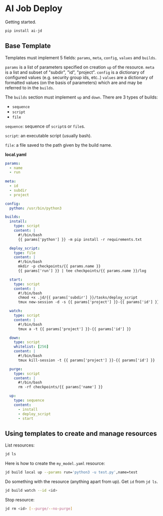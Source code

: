 # AI Job Deploy

Getting started.

```bash
pip install ai-jd
```

## Base Template


Templates must implement 5 fields: `params`, `meta`, `config`, `values` and `builds`. 

`params` is a list of parameters specified on creation `up` of the resource.
`meta` is a list and subset of "subdir", "id", "project".
`config` is a dictionary of configured values (e.g. security group ids, etc..)
`values` are a dictionary of formatted values (on the basis of parameters) which are 
and may be referred to in the `builds`.

The `builds` section must implement `up` and `down`. There are 3 types of builds:

- `sequence`
- `script`
- `file`

`sequence`: sequence of `script`s or `file`s.

`script`: an executable script (usually bash).

`file`: a file saved to the path given by the build name.

**local.yaml**

```yaml
params:
  - name
  - run
  
meta:
  - id
  - subdir
  - project

config:
  python: /usr/bin/python3

builds:
  install:
    type: script
    content: |
      #!/bin/bash
      {{ params['python'] }} -m pip install -r requirements.txt

  deploy_script:
    type: file
    content: |
      #!/bin/bash
      mkdir -p checkpoints/{{ params.name }}
      {{ params['run'] }} | tee checkpoints/{{ params.name }}/log

  start:
    type: script
    content: |
      #!/bin/bash
      chmod +x .jd/{{ params['subdir'] }}/tasks/deploy_script
      tmux new-session -d -s {{ params['project'] }}-{{ params['id'] }} ".jd/{{ params['subdir'] }}/tasks/deploy_script"

  watch:
    type: script
    content: |
      #!/bin/bash
      tmux a -t {{ params['project'] }}-{{ params['id'] }}

  down:
    type: script
    whitelist: [256]
    content: |
      #!/bin/bash
      tmux kill-session -t {{ params['project'] }}-{{ params['id'] }}

  purge:
    type: script
    content: |
      #!/bin/bash
      rm -rf checkpoints/{{ params['name'] }}

  up:
    type: sequence
    content:
      - install
      - deploy_script
      - start
```

## Using templates to create and manage resources

List resources:
```bash
jd ls
```

Here is how to create the `my_model.yaml` resource:
```bash
jd build local up --params run='python3 -u test.py',name=test
```

Do something with the resource (anything apart from up). Get `id` from `jd ls`.

```bash
jd build watch --id <id>
```

Stop resource:
```bash
jd rm <id> [--purge/--no-purge]
```


